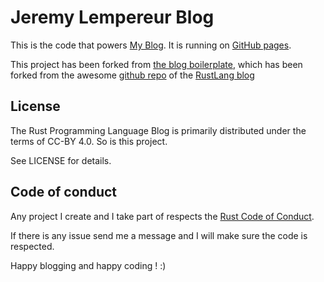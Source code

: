 # Jeremy Lempereur Blog

This is the code that powers [My Blog]. It is running
on [GitHub pages].

[My Blog]: https://blog.jeremylempereur.com
[GitHub pages]: https://pages.github.com/

This project has been forked from [the blog boilerplate](https://github.com/o0Ignition0o/rust-lang-blog-boilerplate), which has been forked from the awesome [github repo](https://github.com/rust-lang/blog.rust-lang.org) of the [RustLang blog](https://blog.rust-lang.org/)

## License

The Rust Programming Language Blog is primarily distributed under the terms of
CC-BY 4.0. 
So is this project.

See LICENSE for details.

## Code of conduct

Any project I create and I take part of respects the [Rust Code of Conduct](CODE_OF_CONDUCT.md).

If there is any issue send me a message and I will make sure the code is respected.

Happy blogging and happy coding ! :)